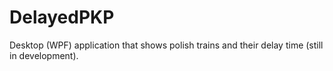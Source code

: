 # DelayedPKP
Desktop (WPF) application that shows polish trains and their delay time (still in development).
